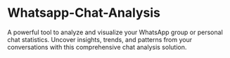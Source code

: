 # Whatsapp-Chat-Analysis
A powerful tool to analyze and visualize your WhatsApp group or personal chat statistics. Uncover insights, trends, and patterns from your conversations with this comprehensive chat analysis solution.
